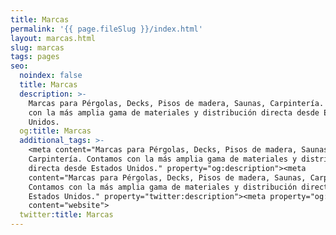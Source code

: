 ```yaml
---
title: Marcas
permalink: '{{ page.fileSlug }}/index.html'
layout: marcas.html
slug: marcas
tags: pages
seo:
  noindex: false
  title: Marcas
  description: >-
    Marcas para Pérgolas, Decks, Pisos de madera, Saunas, Carpintería. Contamos
    con la más amplia gama de materiales y distribución directa desde Estados
    Unidos.
  og:title: Marcas
  additional_tags: >-
    <meta content="Marcas para Pérgolas, Decks, Pisos de madera, Saunas,
    Carpintería. Contamos con la más amplia gama de materiales y distribución
    directa desde Estados Unidos." property="og:description"><meta
    content="Marcas para Pérgolas, Decks, Pisos de madera, Saunas, Carpintería.
    Contamos con la más amplia gama de materiales y distribución directa desde
    Estados Unidos." property="twitter:description"><meta property="og:type"
    content="website">
  twitter:title: Marcas
---
```



